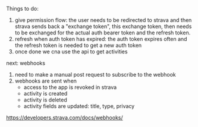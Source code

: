 

Things to do:

1. give permission flow: the user needs to be redirected to strava and then strava sends back a "exchange token", this exchange token, then needs to be exchanged for the actual auth bearer token and the refresh token.
2. refresh when auth token has expired: the auth token expires often and the refresh token is needed to get a new auth token
3. once done we cna use the api to get activities

next: webhooks

1. need to make a manual post request to subscribe to the webhook
2. webhooks are sent when
    - access to the app is revoked in strava
    - activity is created
    - activity is deleted
    - activity fields are updated: title, type, privacy


https://developers.strava.com/docs/webhooks/